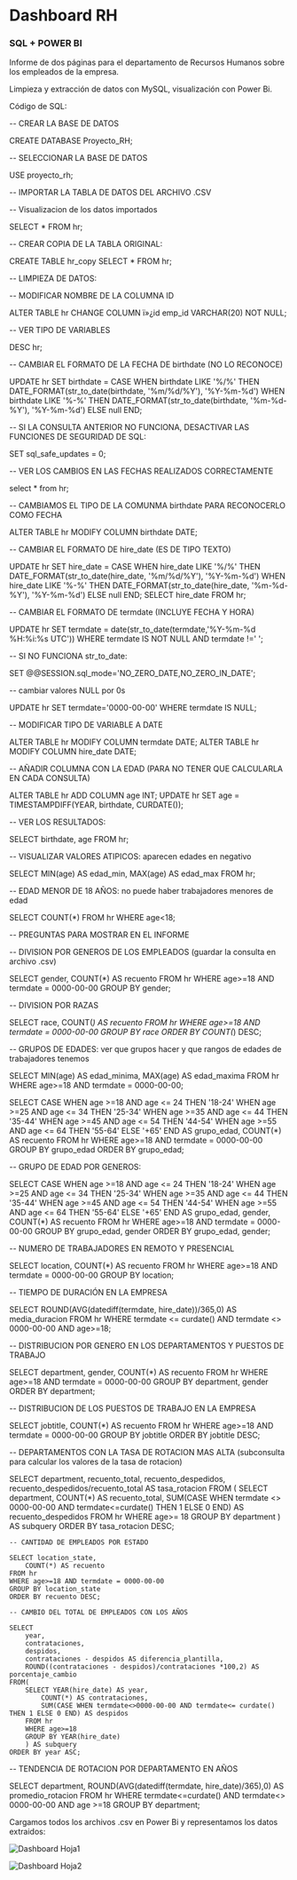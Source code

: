 # Dashboard RH
### SQL + POWER BI

Informe de dos páginas para el departamento de Recursos Humanos sobre los empleados de la empresa.

Limpieza y extracción de datos con MySQL, visualización con Power Bi.

Código de SQL:

-- CREAR LA BASE DE DATOS

CREATE DATABASE Proyecto_RH;

-- SELECCIONAR LA BASE DE DATOS

USE proyecto_rh;

-- IMPORTAR LA TABLA DE DATOS DEL ARCHIVO .CSV

-- Visualizacion de los datos importados

SELECT * FROM hr;

-- CREAR COPIA DE LA TABLA ORIGINAL:

CREATE TABLE hr_copy SELECT * FROM hr;

-- LIMPIEZA DE DATOS:

-- MODIFICAR NOMBRE DE LA COLUMNA ID

ALTER TABLE hr
CHANGE COLUMN ï»¿id emp_id VARCHAR(20) NOT NULL;

-- VER TIPO DE VARIABLES

DESC hr;

-- CAMBIAR EL FORMATO DE LA FECHA DE birthdate (NO LO RECONOCE)

UPDATE hr
SET birthdate = CASE
	WHEN birthdate LIKE '%/%' THEN DATE_FORMAT(str_to_date(birthdate, '%m/%d/%Y'), '%Y-%m-%d')
    WHEN birthdate LIKE '%-%' THEN DATE_FORMAT(str_to_date(birthdate, '%m-%d-%Y'), '%Y-%m-%d')
    ELSE null
END;

-- SI LA CONSULTA ANTERIOR NO FUNCIONA, DESACTIVAR LAS FUNCIONES DE SEGURIDAD DE SQL:

SET sql_safe_updates = 0;

-- VER LOS CAMBIOS EN LAS FECHAS REALIZADOS CORRECTAMENTE

select * from hr;

-- CAMBIAMOS EL TIPO DE LA COMUNMA birthdate PARA RECONOCERLO COMO FECHA

ALTER TABLE hr MODIFY COLUMN birthdate DATE;

-- CAMBIAR EL FORMATO DE hire_date (ES DE TIPO TEXTO)

UPDATE hr
SET hire_date = CASE
	WHEN hire_date LIKE '%/%' THEN DATE_FORMAT(str_to_date(hire_date, '%m/%d/%Y'), '%Y-%m-%d')
    WHEN hire_date LIKE '%-%' THEN DATE_FORMAT(str_to_date(hire_date, '%m-%d-%Y'), '%Y-%m-%d')
    ELSE null
END;
SELECT hire_date FROM hr;

-- CAMBIAR EL FORMATO DE termdate (INCLUYE FECHA Y HORA)

UPDATE hr
SET termdate = date(str_to_date(termdate,'%Y-%m-%d %H:%i:%s UTC'))
WHERE termdate IS NOT NULL AND termdate !=' ';

-- SI NO FUNCIONA str_to_date:

SET @@SESSION.sql_mode='NO_ZERO_DATE,NO_ZERO_IN_DATE';

-- cambiar valores NULL por 0s

UPDATE hr
SET termdate='0000-00-00'
WHERE termdate IS NULL;

-- MODIFICAR TIPO DE VARIABLE A DATE

ALTER TABLE hr
MODIFY COLUMN termdate DATE;
ALTER TABLE hr
MODIFY COLUMN hire_date DATE;

-- AÑADIR COLUMNA CON LA EDAD (PARA NO TENER QUE CALCULARLA EN CADA CONSULTA)

ALTER TABLE hr ADD COLUMN age INT;
UPDATE hr SET age = TIMESTAMPDIFF(YEAR, birthdate, CURDATE());

-- VER LOS RESULTADOS:

SELECT birthdate, age FROM hr;

-- VISUALIZAR VALORES ATIPICOS: aparecen edades en negativo

SELECT MIN(age) AS edad_min,
MAX(age) AS edad_max
FROM hr;

-- EDAD MENOR DE 18 AÑOS: no puede haber trabajadores menores de edad

SELECT COUNT(*) FROM hr
WHERE age<18;

-- PREGUNTAS PARA MOSTRAR EN EL INFORME

-- DIVISION POR GENEROS DE LOS EMPLEADOS (guardar la consulta en archivo .csv)

SELECT gender, COUNT(*) AS recuento
FROM hr 
WHERE age>=18 AND termdate = 0000-00-00
GROUP BY gender;

-- DIVISION POR RAZAS

SELECT race, COUNT(*) AS recuento
FROM hr
WHERE age>=18 AND termdate = 0000-00-00
GROUP BY race
ORDER BY COUNT(*) DESC;

-- GRUPOS DE EDADES: ver que grupos hacer y que rangos de edades de trabajadores tenemos

SELECT 
	MIN(age) AS edad_minima,
    MAX(age) AS edad_maxima
    FROM hr
    WHERE age>=18 AND termdate = 0000-00-00;

SELECT
	CASE
		WHEN age >=18 AND age <= 24 THEN '18-24'
        WHEN age >=25 AND age <= 34 THEN '25-34'
        WHEN age >=35 AND age <= 44 THEN '35-44'
        WHEN age >=45 AND age <= 54 THEN '44-54'
        WHEN age >=55 AND age <= 64 THEN '55-64'
        ELSE '+65'
    END AS grupo_edad,
    COUNT(*) AS recuento
FROM hr
WHERE age>=18 AND termdate = 0000-00-00
GROUP BY grupo_edad
ORDER BY grupo_edad;

-- GRUPO DE EDAD POR GENEROS:

SELECT
	CASE
		WHEN age >=18 AND age <= 24 THEN '18-24'
        WHEN age >=25 AND age <= 34 THEN '25-34'
        WHEN age >=35 AND age <= 44 THEN '35-44'
        WHEN age >=45 AND age <= 54 THEN '44-54'
        WHEN age >=55 AND age <= 64 THEN '55-64'
        ELSE '+65'
    END AS grupo_edad,
    gender,
    COUNT(*) AS recuento
FROM hr
WHERE age>=18 AND termdate = 0000-00-00
GROUP BY grupo_edad, gender
ORDER BY grupo_edad, gender;

-- NUMERO DE TRABAJADORES EN REMOTO Y PRESENCIAL

SELECT location,
	COUNT(*) AS recuento
FROM hr
WHERE age>=18 AND termdate = 0000-00-00
GROUP BY location;

-- TIEMPO DE DURACIÓN EN LA EMPRESA

SELECT
	ROUND(AVG(datediff(termdate, hire_date))/365,0) AS media_duracion
FROM hr
WHERE termdate <= curdate() AND termdate <> 0000-00-00 AND age>=18;

-- DISTRIBUCION POR GENERO EN LOS DEPARTAMENTOS Y PUESTOS DE TRABAJO

SELECT department,
	gender,
    COUNT(*) AS recuento
FROM hr
WHERE age>=18 AND termdate = 0000-00-00
GROUP BY department, gender
ORDER BY department;

-- DISTRIBUCION DE LOS PUESTOS DE TRABAJO EN LA EMPRESA

SELECT jobtitle,
	COUNT(*) AS recuento
FROM hr
WHERE age>=18 AND termdate = 0000-00-00
GROUP BY jobtitle
ORDER BY jobtitle DESC;

-- DEPARTAMENTOS CON LA TASA DE ROTACION MAS ALTA (subconsulta para calcular los valores de la tasa de rotacion)

SELECT department,
	recuento_total,
    recuento_despedidos,
    recuento_despedidos/recuento_total AS tasa_rotacion
FROM (
	SELECT department,
		COUNT(*) AS recuento_total,
        SUM(CASE WHEN termdate <> 0000-00-00 AND termdate<=curdate() THEN 1 ELSE 0 END) AS recuento_despedidos
        FROM hr
        WHERE age>= 18
        GROUP BY department
        ) AS subquery
	ORDER BY tasa_rotacion DESC;
    
    -- CANTIDAD DE EMPLEADOS POR ESTADO
    
    SELECT location_state,
		COUNT(*) AS recuento
	FROM hr
    WHERE age>=18 AND termdate = 0000-00-00
    GROUP BY location_state
    ORDER BY recuento DESC;
    
    -- CAMBIO DEL TOTAL DE EMPLEADOS CON LOS AÑOS
    
    SELECT
		year,
		contrataciones,
        despidos,
        contrataciones - despidos AS diferencia_plantilla,
        ROUND((contrataciones - despidos)/contrataciones *100,2) AS porcentaje_cambio
	FROM(
		SELECT YEAR(hire_date) AS year,
			COUNT(*) AS contrataciones,
			SUM(CASE WHEN termdate<>0000-00-00 AND termdate<= curdate() THEN 1 ELSE 0 END) AS despidos
        FROM hr
        WHERE age>=18
        GROUP BY YEAR(hire_date)
        ) AS subquery
	ORDER BY year ASC;
	
-- TENDENCIA DE ROTACION POR DEPARTAMENTO EN AÑOS

SELECT department,
	ROUND(AVG(datediff(termdate, hire_date)/365),0) AS promedio_rotacion
FROM hr
WHERE termdate<=curdate() AND termdate<> 0000-00-00 AND age >=18
GROUP BY department;

Cargamos todos los archivos .csv en Power Bi y representamos los datos extraidos:

![Dashboard Hoja1](https://user-images.githubusercontent.com/122362266/236689561-a95c81a5-5182-466c-b201-2f4f3c9b9d2f.PNG)

![Dashboard Hoja2](https://user-images.githubusercontent.com/122362266/236689567-6a1b750a-a099-4676-b7b4-93318be36994.PNG)
